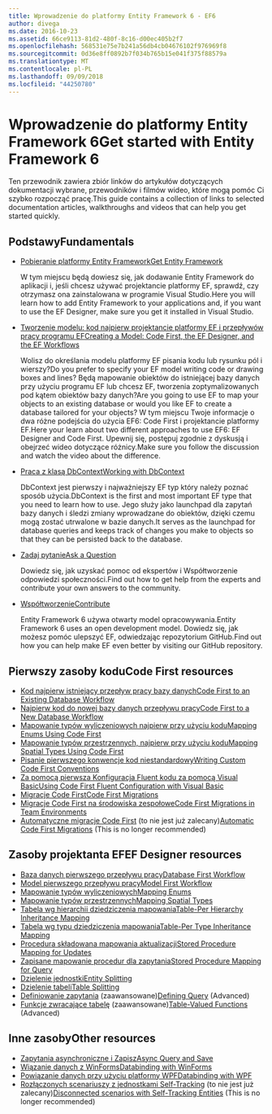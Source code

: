 ```yaml
---
title: Wprowadzenie do platformy Entity Framework 6 - EF6
author: divega
ms.date: 2016-10-23
ms.assetid: 66ce9113-81d2-480f-8c16-d00ec405b2f7
ms.openlocfilehash: 568531e75e7b241a56db4cb04676102f976969f8
ms.sourcegitcommit: 0d36e8ff0892b7f034b765b15e041f375f88579a
ms.translationtype: MT
ms.contentlocale: pl-PL
ms.lasthandoff: 09/09/2018
ms.locfileid: "44250780"
---
```

# <a name="get-started-with-entity-framework-6"></a><span data-ttu-id="d05b4-102">Wprowadzenie do platformy Entity Framework 6</span><span class="sxs-lookup"><span data-stu-id="d05b4-102">Get started with Entity Framework 6</span></span>

<span data-ttu-id="d05b4-103">Ten przewodnik zawiera zbiór linków do artykułów dotyczących dokumentacji wybrane, przewodników i filmów wideo, które mogą pomóc Ci szybko rozpocząć pracę.</span><span class="sxs-lookup"><span data-stu-id="d05b4-103">This guide contains a collection of links to selected documentation articles, walkthroughs and videos that can help you get started quickly.</span></span>

## <a name="fundamentals"></a><span data-ttu-id="d05b4-104">Podstawy</span><span class="sxs-lookup"><span data-stu-id="d05b4-104">Fundamentals</span></span>

* [<span data-ttu-id="d05b4-105">Pobieranie platformy Entity Framework</span><span class="sxs-lookup"><span data-stu-id="d05b4-105">Get Entity Framework</span></span>](~/ef6/fundamentals/install.md)

  <span data-ttu-id="d05b4-106">W tym miejscu będą dowiesz się, jak dodawanie Entity Framework do aplikacji i, jeśli chcesz używać projektancie platformy EF, sprawdź, czy otrzymasz ona zainstalowana w programie Visual Studio.</span><span class="sxs-lookup"><span data-stu-id="d05b4-106">Here you will learn how to add Entity Framework to your applications and, if you want to use the EF Designer, make sure you get it installed in Visual Studio.</span></span>

* [<span data-ttu-id="d05b4-107">Tworzenie modelu: kod najpierw projektancie platformy EF i przepływów pracy programu EF</span><span class="sxs-lookup"><span data-stu-id="d05b4-107">Creating a Model: Code First, the EF Designer, and the EF Workflows</span></span>](~/ef6/modeling/index.md)

  <span data-ttu-id="d05b4-108">Wolisz do określania modelu platformy EF pisania kodu lub rysunku pól i wierszy?</span><span class="sxs-lookup"><span data-stu-id="d05b4-108">Do you prefer to specify your EF model writing code or drawing boxes and lines?</span></span>
<span data-ttu-id="d05b4-109">Będą mapowanie obiektów do istniejącej bazy danych przy użyciu programu EF lub chcesz EF, tworzenia zoptymalizowanych pod kątem obiektów bazy danych?</span><span class="sxs-lookup"><span data-stu-id="d05b4-109">Are you going to use EF to map your objects to an existing database or would you like EF to create a database tailored for your objects?</span></span>
<span data-ttu-id="d05b4-110">W tym miejscu Twoje informacje o dwa różne podejścia do użycia EF6: Code First i projektancie platformy EF.</span><span class="sxs-lookup"><span data-stu-id="d05b4-110">Here your learn about two different approaches to use EF6: EF Designer and Code First.</span></span>
<span data-ttu-id="d05b4-111">Upewnij się, postępuj zgodnie z dyskusją i obejrzeć wideo dotyczące różnicy.</span><span class="sxs-lookup"><span data-stu-id="d05b4-111">Make sure you follow the discussion and watch the video about the difference.</span></span>

* [<span data-ttu-id="d05b4-112">Praca z klasą DbContext</span><span class="sxs-lookup"><span data-stu-id="d05b4-112">Working with DbContext</span></span>](~/ef6/fundamentals/working-with-dbcontext.md)

  <span data-ttu-id="d05b4-113">DbContext jest pierwszy i najważniejszy EF typ który należy poznać sposób użycia.</span><span class="sxs-lookup"><span data-stu-id="d05b4-113">DbContext is the first and most important EF type that you need to learn how to use.</span></span> <span data-ttu-id="d05b4-114">Jego służy jako launchpad dla zapytań bazy danych i śledzi zmiany wprowadzane do obiektów, dzięki czemu mogą zostać utrwalone w bazie danych.</span><span class="sxs-lookup"><span data-stu-id="d05b4-114">It serves as the launchpad for database queries and keeps track of changes you make to objects so that they can be persisted back to the database.</span></span>

* [<span data-ttu-id="d05b4-115">Zadaj pytanie</span><span class="sxs-lookup"><span data-stu-id="d05b4-115">Ask a Question</span></span>](~/ef6/resources/get-help.md)

  <span data-ttu-id="d05b4-116">Dowiedz się, jak uzyskać pomoc od ekspertów i Współtworzenie odpowiedzi społeczności.</span><span class="sxs-lookup"><span data-stu-id="d05b4-116">Find out how to get help from the experts and contribute your own answers to the community.</span></span>

* [<span data-ttu-id="d05b4-117">Współtworzenie</span><span class="sxs-lookup"><span data-stu-id="d05b4-117">Contribute</span></span>](http://github.com/aspnet/EntityFramework6/)

  <span data-ttu-id="d05b4-118">Entity Framework 6 używa otwarty model opracowywania.</span><span class="sxs-lookup"><span data-stu-id="d05b4-118">Entity Framework 6 uses an open development model.</span></span> <span data-ttu-id="d05b4-119">Dowiedz się, jak możesz pomóc ulepszyć EF, odwiedzając repozytorium GitHub.</span><span class="sxs-lookup"><span data-stu-id="d05b4-119">Find out how you can help make EF even better by visiting our GitHub repository.</span></span>

## <a name="code-first-resources"></a><span data-ttu-id="d05b4-120">Pierwszy zasoby kodu</span><span class="sxs-lookup"><span data-stu-id="d05b4-120">Code First resources</span></span>

  - [<span data-ttu-id="d05b4-121">Kod najpierw istniejący przepływ pracy bazy danych</span><span class="sxs-lookup"><span data-stu-id="d05b4-121">Code First to an Existing Database Workflow</span></span>](~/ef6/modeling/code-first/workflows/existing-database.md)
  - [<span data-ttu-id="d05b4-122">Najpierw kod do nowej bazy danych przepływu pracy</span><span class="sxs-lookup"><span data-stu-id="d05b4-122">Code First to a New Database Workflow</span></span>](~/ef6/modeling/code-first/workflows/new-database.md)
  - [<span data-ttu-id="d05b4-123">Mapowanie typów wyliczeniowych najpierw przy użyciu kodu</span><span class="sxs-lookup"><span data-stu-id="d05b4-123">Mapping Enums Using Code First</span></span>](~/ef6/modeling/code-first/data-types/enums.md)
  - [<span data-ttu-id="d05b4-124">Mapowanie typów przestrzennych, najpierw przy użyciu kodu</span><span class="sxs-lookup"><span data-stu-id="d05b4-124">Mapping Spatial Types Using Code First</span></span>](~/ef6/modeling/code-first/data-types/spatial.md)
  - [<span data-ttu-id="d05b4-125">Pisanie pierwszego konwencje kod niestandardowy</span><span class="sxs-lookup"><span data-stu-id="d05b4-125">Writing Custom Code First Conventions</span></span>](~/ef6/modeling/code-first/conventions/custom.md)
  - [<span data-ttu-id="d05b4-126">Za pomocą pierwsza Konfiguracja Fluent kodu za pomocą Visual Basic</span><span class="sxs-lookup"><span data-stu-id="d05b4-126">Using Code First Fluent Configuration with Visual Basic</span></span>](~/ef6/modeling/code-first/fluent/vb.md)
  - [<span data-ttu-id="d05b4-127">Migracje Code First</span><span class="sxs-lookup"><span data-stu-id="d05b4-127">Code First Migrations</span></span>](~/ef6/modeling/code-first/migrations/index.md)
  - [<span data-ttu-id="d05b4-128">Migracje Code First na środowiska zespołowe</span><span class="sxs-lookup"><span data-stu-id="d05b4-128">Code First Migrations in Team Environments</span></span>](~/ef6/modeling/code-first/migrations/teams.md)
  - <span data-ttu-id="d05b4-129">[Automatyczne migracje Code First](~/ef6/modeling/code-first/migrations/automatic.md) (to nie jest już zalecany)</span><span class="sxs-lookup"><span data-stu-id="d05b4-129">[Automatic Code First Migrations](~/ef6/modeling/code-first/migrations/automatic.md) (This is no longer recommended)</span></span>

## <a name="ef-designer-resources"></a><span data-ttu-id="d05b4-130">Zasoby projektanta EF</span><span class="sxs-lookup"><span data-stu-id="d05b4-130">EF Designer resources</span></span>
  - [<span data-ttu-id="d05b4-131">Baza danych pierwszego przepływu pracy</span><span class="sxs-lookup"><span data-stu-id="d05b4-131">Database First Workflow</span></span>](~/ef6/modeling/designer/workflows/database-first.md)
  - [<span data-ttu-id="d05b4-132">Model pierwszego przepływu pracy</span><span class="sxs-lookup"><span data-stu-id="d05b4-132">Model First Workflow</span></span>](~/ef6/modeling/designer/workflows/model-first.md)
  - [<span data-ttu-id="d05b4-133">Mapowanie typów wyliczeniowych</span><span class="sxs-lookup"><span data-stu-id="d05b4-133">Mapping Enums</span></span>](~/ef6/modeling/designer/data-types/enums.md)
  - [<span data-ttu-id="d05b4-134">Mapowanie typów przestrzennych</span><span class="sxs-lookup"><span data-stu-id="d05b4-134">Mapping Spatial Types</span></span>](~/ef6/modeling/designer/data-types/spatial.md)
  - [<span data-ttu-id="d05b4-135">Tabela wg hierarchii dziedziczenia mapowania</span><span class="sxs-lookup"><span data-stu-id="d05b4-135">Table-Per Hierarchy Inheritance Mapping</span></span>](~/ef6/modeling/designer/inheritance/tph.md)
  - [<span data-ttu-id="d05b4-136">Tabela wg typu dziedziczenia mapowania</span><span class="sxs-lookup"><span data-stu-id="d05b4-136">Table-Per Type Inheritance Mapping</span></span>](~/ef6/modeling/designer/inheritance/tpt.md)
  - [<span data-ttu-id="d05b4-137">Procedura składowana mapowania aktualizacji</span><span class="sxs-lookup"><span data-stu-id="d05b4-137">Stored Procedure Mapping for Updates</span></span>](~/ef6/modeling/designer/stored-procedures/cud.md)
  - [<span data-ttu-id="d05b4-138">Zapisane mapowanie procedur dla zapytania</span><span class="sxs-lookup"><span data-stu-id="d05b4-138">Stored Procedure Mapping for Query</span></span>](~/ef6/modeling/designer/stored-procedures/query.md)
  - [<span data-ttu-id="d05b4-139">Dzielenie jednostki</span><span class="sxs-lookup"><span data-stu-id="d05b4-139">Entity Splitting</span></span>](~/ef6/modeling/designer/entity-splitting.md)
  - [<span data-ttu-id="d05b4-140">Dzielenie tabeli</span><span class="sxs-lookup"><span data-stu-id="d05b4-140">Table Splitting</span></span>](~/ef6/modeling/designer/table-splitting.md)
  - <span data-ttu-id="d05b4-141">[Definiowanie zapytania](~/ef6/modeling/designer/advanced/defining-query.md) (zaawansowane)</span><span class="sxs-lookup"><span data-stu-id="d05b4-141">[Defining Query](~/ef6/modeling/designer/advanced/defining-query.md) (Advanced)</span></span>
  - <span data-ttu-id="d05b4-142">[Funkcje zwracające tabelę](~/ef6/modeling/designer/advanced/tvfs.md) (zaawansowane)</span><span class="sxs-lookup"><span data-stu-id="d05b4-142">[Table-Valued Functions](~/ef6/modeling/designer/advanced/tvfs.md) (Advanced)</span></span>

## <a name="other-resources"></a><span data-ttu-id="d05b4-143">Inne zasoby</span><span class="sxs-lookup"><span data-stu-id="d05b4-143">Other resources</span></span>
  - [<span data-ttu-id="d05b4-144">Zapytania asynchroniczne i Zapisz</span><span class="sxs-lookup"><span data-stu-id="d05b4-144">Async Query and Save</span></span>](~/ef6/fundamentals/async.md)
  - [<span data-ttu-id="d05b4-145">Wiązanie danych z WinForms</span><span class="sxs-lookup"><span data-stu-id="d05b4-145">Databinding with WinForms</span></span>](~/ef6/fundamentals/databinding/winforms.md)
  - [<span data-ttu-id="d05b4-146">Powiązanie danych przy użyciu platformy WPF</span><span class="sxs-lookup"><span data-stu-id="d05b4-146">Databinding with WPF</span></span>](~/ef6/fundamentals/databinding/wpf.md)
  - <span data-ttu-id="d05b4-147">[Rozłączonych scenariuszy z jednostkami Self-Tracking](~/ef6/fundamentals/disconnected-entities/self-tracking-entities/walkthrough.md) (to nie jest już zalecany)</span><span class="sxs-lookup"><span data-stu-id="d05b4-147">[Disconnected scenarios with Self-Tracking Entities](~/ef6/fundamentals/disconnected-entities/self-tracking-entities/walkthrough.md) (This is no longer recommended)</span></span>
